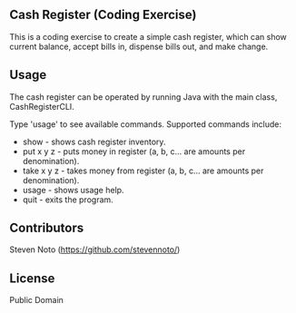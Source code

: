 ## Cash Register (Coding Exercise)

This is a coding exercise to create a simple cash register, which can show 
current balance, accept bills in, dispense bills out, and make change.

## Usage

The cash register can be operated by running Java with the main class, 
CashRegisterCLI.

Type 'usage' to see available commands. Supported commands include:
- show - shows cash register inventory.
- put x y z - puts money in register (a, b, c... are amounts per denomination).
- take x y z - takes money from register (a, b, c... are amounts per denomination).
- usage - shows usage help.
- quit - exits the program.

## Contributors

Steven Noto (https://github.com/stevennoto/)

## License

Public Domain
